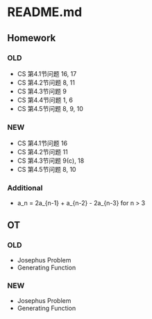 # README.md

## Homework

### OLD
- CS 第4.1节问题 16, 17
- CS 第4.2节问题 8, 11
- CS 第4.3节问题 9
- CS 第4.4节问题 1, 6
- CS 第4.5节问题 8, 9, 10

### NEW
- CS 第4.1节问题 16
- CS 第4.2节问题 11
- CS 第4.3节问题 9(c), 18 
- CS 第4.5节问题 8, 10

### Additional
- a_n = 2a_{n-1} + a_{n-2} - 2a_{n-3} for n > 3

## OT

### OLD
- Josephus Problem
- Generating Function

### NEW
- Josephus Problem
- Generating Function
